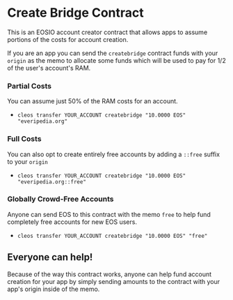 # Create Bridge Contract

This is an EOSIO account creator contract that allows apps to assume portions of the costs for account creation.


If you are an app you can send the `createbridge` contract funds with your `origin` as the memo to allocate some funds which
will be used to pay for 1/2 of the user's account's RAM.


### Partial Costs

You can assume just 50% of the RAM costs for an account.
- `cleos transfer YOUR_ACCOUNT createbridge "10.0000 EOS" "everipedia.org"`

### Full Costs

You can also opt to create entirely free accounts by adding a `::free` suffix to your `origin`
- `cleos transfer YOUR_ACCOUNT createbridge "10.0000 EOS" "everipedia.org::free"`

### Globally Crowd-Free Accounts

Anyone can send EOS to this contract with the memo `free` to help fund completely free accounts for new EOS users.
- `cleos transfer YOUR_ACCOUNT createbridge "10.0000 EOS" "free"`



## Everyone can help!

Because of the way this contract works, anyone can help fund account creation for your app by simply sending amounts
to the contract with your app's origin inside of the memo.
